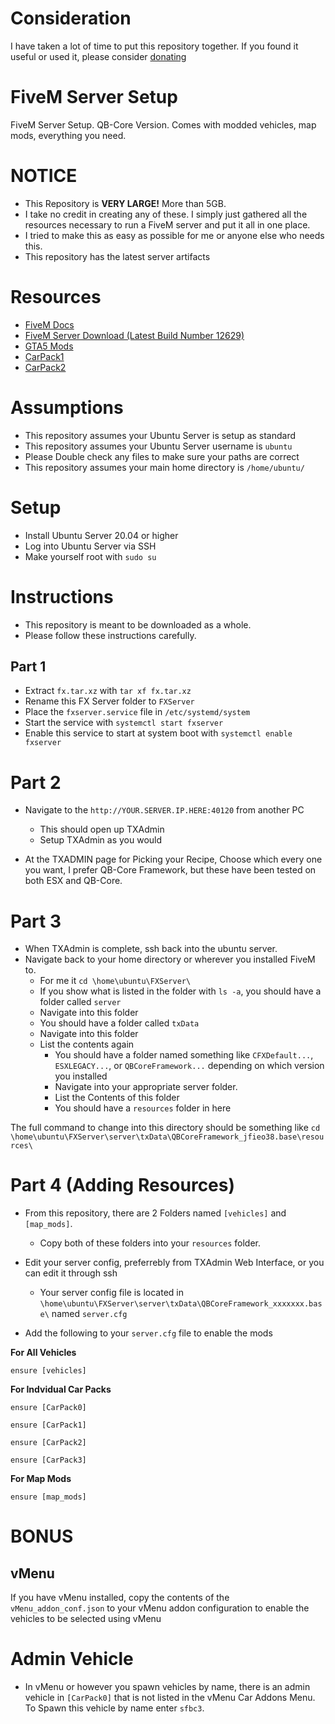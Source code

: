 # Consideration
I have taken a lot of time to put this repository together. If you found it useful or used it, please consider [donating](https://www.paypal.com/paypalme/lazymediawa)

# FiveM Server Setup
FiveM Server Setup. QB-Core Version. Comes with modded vehicles, map mods, everything you need.

# NOTICE

- This Repository is **VERY LARGE!** More than 5GB.
- I take no credit in creating any of these. I simply just gathered all the resources necessary to run a FiveM server and put it all in one place.
- I tried to make this as easy as possible for me or anyone else who needs this.
- This repository has the latest server artifacts

# Resources

- [FiveM Docs](https://docs.fivem.net/docs/server-manual/setting-up-a-server-vanilla/)
- [FiveM Server Download (Latest Build Number 12629)](https://runtime.fivem.net/artifacts/fivem/build_proot_linux/master/12629-1035d9b5ef145feff915708e4c02a3300e3a53c9/fx.tar.xz)
- [GTA5 Mods](https://www.gta5-mods.com/)
- [CarPack1](https://github.com/five-m/Vehicles/tree/master)
- [CarPack2](https://github.com/PLOKMJNB/FiveM-Civ-Car-Pack)

# Assumptions

- This repository assumes your Ubuntu Server is setup as standard
- This repository assumes your Ubuntu Server username is `ubuntu`
- Please Double check any files to make sure your paths are correct
- This repository assumes your main home directory is `/home/ubuntu/`

# Setup

- Install Ubuntu Server 20.04 or higher
- Log into Ubuntu Server via SSH
- Make yourself root with `sudo su`

# Instructions

- This repository is meant to be downloaded as a whole.
- Please follow these instructions carefully.

## Part 1

- Extract `fx.tar.xz` with `tar xf fx.tar.xz`
- Rename this FX Server folder to `FXServer`
- Place the `fxserver.service` file in `/etc/systemd/system`
- Start the service with `systemctl start fxserver`
- Enable this service to start at system boot with `systemctl enable fxserver`

# Part 2

- Navigate to the `http://YOUR.SERVER.IP.HERE:40120` from another PC
  - This should open up TXAdmin
  - Setup TXAdmin as you would

- At the TXADMIN page for Picking your Recipe, Choose which every one you want, I prefer QB-Core Framework, but these have been tested on both ESX and QB-Core.

# Part 3

- When TXAdmin is complete, ssh back into the ubuntu server.
- Navigate back to your home directory or wherever you installed FiveM to.
  - For me it `cd \home\ubuntu\FXServer\`
  - If you show what is listed in the folder with `ls -a`, you should have a folder called `server`
  - Navigate into this folder
  - You should have a folder called `txData`
  - Navigate into this folder
  - List the contents again
    - You should have a folder named something like `CFXDefault...`, `ESXLEGACY...`, or `QBCoreFramework...` depending on which version you installed
    - Navigate into your appropriate server folder.
    - List the Contents of this folder
    - You should have a `resources` folder in here

The full command to change into this directory should be something like `cd \home\ubuntu\FXServer\server\txData\QBCoreFramework_jfieo38.base\resources\`

# Part 4 (Adding Resources)

- From this repository, there are 2 Folders named `[vehicles]` and `[map_mods]`.
  - Copy both of these folders into your `resources` folder.

- Edit your server config, preferrebly from TXAdmin Web Interface, or you can edit it through ssh
  - Your server config file is located in `\home\ubuntu\FXServer\server\txData\QBCoreFramework_xxxxxxx.base\` named `server.cfg`

- Add the following to your `server.cfg` file to enable the mods

**For All Vehicles**
```
ensure [vehicles]
```

**For Indvidual Car Packs**
```
ensure [CarPack0]
```
```
ensure [CarPack1]
```
```
ensure [CarPack2]
```
```
ensure [CarPack3]
```

**For Map Mods**
```
ensure [map_mods]
```


# BONUS

## vMenu

If you have vMenu installed, copy the contents of the `vMenu_addon_conf.json` to your vMenu addon configuration to enable the vehicles to be selected using vMenu

# Admin Vehicle

- In vMenu or however you spawn vehicles by name, there is an admin vehicle in `[CarPack0]` that is not listed in the vMenu Car Addons Menu. To Spawn this vehicle by name enter `sfbc3`.
